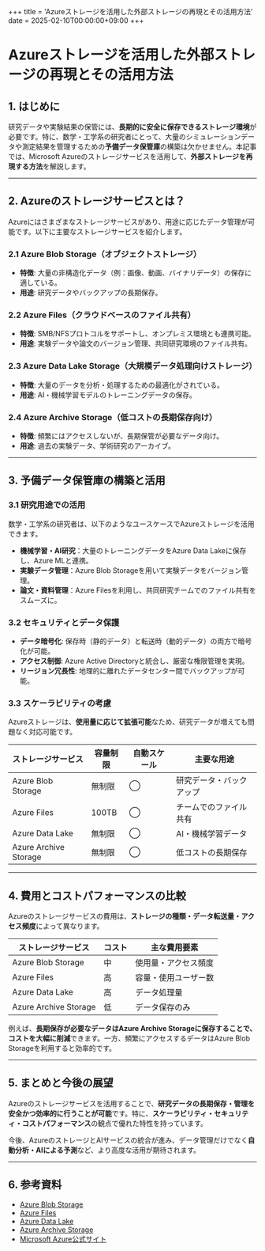 +++
title = 'Azureストレージを活用した外部ストレージの再現とその活用方法'
date = 2025-02-10T00:00:00+09:00
+++

# Azureストレージを活用した外部ストレージの再現とその活用方法

## 1. はじめに

研究データや実験結果の保管には、**長期的に安全に保存できるストレージ環境**が必要です。特に、数学・工学系の研究者にとって、大量のシミュレーションデータや測定結果を管理するための**予備データ保管庫**の構築は欠かせません。本記事では、Microsoft Azureのストレージサービスを活用して、**外部ストレージを再現する方法**を解説します。

---

## 2. Azureのストレージサービスとは？

Azureにはさまざまなストレージサービスがあり、用途に応じたデータ管理が可能です。以下に主要なストレージサービスを紹介します。

### 2.1 Azure Blob Storage（オブジェクトストレージ）
- **特徴**: 大量の非構造化データ（例：画像、動画、バイナリデータ）の保存に適している。
- **用途**: 研究データやバックアップの長期保存。

### 2.2 Azure Files（クラウドベースのファイル共有）
- **特徴**: SMB/NFSプロトコルをサポートし、オンプレミス環境とも連携可能。
- **用途**: 実験データや論文のバージョン管理、共同研究環境のファイル共有。

### 2.3 Azure Data Lake Storage（大規模データ処理向けストレージ）
- **特徴**: 大量のデータを分析・処理するための最適化がされている。
- **用途**: AI・機械学習モデルのトレーニングデータの保存。

### 2.4 Azure Archive Storage（低コストの長期保存向け）
- **特徴**: 頻繁にはアクセスしないが、長期保管が必要なデータ向け。
- **用途**: 過去の実験データ、学術研究のアーカイブ。

---

## 3. 予備データ保管庫の構築と活用

### 3.1 研究用途での活用
数学・工学系の研究者は、以下のようなユースケースでAzureストレージを活用できます。

- **機械学習・AI研究**：大量のトレーニングデータをAzure Data Lakeに保存し、Azure MLと連携。
- **実験データ管理**：Azure Blob Storageを用いて実験データをバージョン管理。
- **論文・資料管理**：Azure Filesを利用し、共同研究チームでのファイル共有をスムーズに。

### 3.2 セキュリティとデータ保護
- **データ暗号化**: 保存時（静的データ）と転送時（動的データ）の両方で暗号化が可能。
- **アクセス制御**: Azure Active Directoryと統合し、厳密な権限管理を実現。
- **リージョン冗長性**: 地理的に離れたデータセンター間でバックアップが可能。

### 3.3 スケーラビリティの考慮
Azureストレージは、**使用量に応じて拡張可能**なため、研究データが増えても問題なく対応可能です。

| ストレージサービス | 容量制限 | 自動スケール | 主要な用途 |
|----------------|--------|---------|--------|
| Azure Blob Storage | 無制限 | ◯ | 研究データ・バックアップ |
| Azure Files | 100TB | ◯ | チームでのファイル共有 |
| Azure Data Lake | 無制限 | ◯ | AI・機械学習データ |
| Azure Archive Storage | 無制限 | ◯ | 低コストの長期保存 |

---

## 4. 費用とコストパフォーマンスの比較

Azureのストレージサービスの費用は、**ストレージの種類・データ転送量・アクセス頻度**によって異なります。

| ストレージサービス | コスト | 主な費用要素 |
|----------------|------|----------|
| Azure Blob Storage | 中 | 使用量・アクセス頻度 |
| Azure Files | 高 | 容量・使用ユーザー数 |
| Azure Data Lake | 高 | データ処理量 |
| Azure Archive Storage | 低 | データ保存のみ |

例えば、**長期保存が必要なデータはAzure Archive Storageに保存することで、コストを大幅に削減**できます。一方、頻繁にアクセスするデータはAzure Blob Storageを利用すると効率的です。

---

## 5. まとめと今後の展望

Azureのストレージサービスを活用することで、**研究データの長期保存・管理を安全かつ効率的に行うことが可能**です。特に、**スケーラビリティ・セキュリティ・コストパフォーマンス**の観点で優れた特性を持っています。

今後、AzureのストレージとAIサービスの統合が進み、データ管理だけでなく**自動分析・AIによる予測**など、より高度な活用が期待されます。

---

## 6. 参考資料
- [Azure Blob Storage](https://learn.microsoft.com/ja-jp/azure/storage/blobs/)
- [Azure Files](https://learn.microsoft.com/ja-jp/azure/storage/files/)
- [Azure Data Lake](https://learn.microsoft.com/ja-jp/azure/storage/data-lake-storage/)
- [Azure Archive Storage](https://learn.microsoft.com/ja-jp/azure/storage/blobs/archive-tier/)
- [Microsoft Azure公式サイト](https://azure.microsoft.com/ja-jp/)